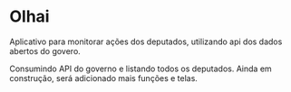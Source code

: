 # Olhai
Aplicativo para monitorar ações dos deputados, utilizando api dos dados abertos do govero.

Consumindo API do governo e listando todos os deputados.
Ainda em construção, será adicionado mais funções e telas.
